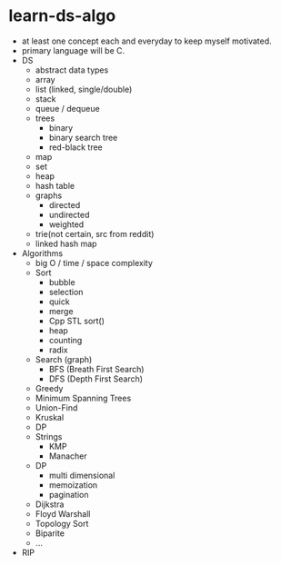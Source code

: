 # learn-ds-algo
- at least one concept each and everyday to keep myself motivated.
- primary language will be C.
- DS
	- abstract data types
	- array
	- list (linked, single/double)
	- stack
	- queue / dequeue
	- trees
		- binary
		- binary search tree
		- red-black tree
	- map
	- set
	- heap
	- hash table
	- graphs
		- directed
		- undirected
		- weighted
	- trie(not certain, src from reddit)
	- linked hash map
- Algorithms
	- big O / time / space complexity
	- Sort
		- bubble
		- selection
		- quick
		- merge
		- Cpp STL sort()
		- heap
		- counting
		- radix
	- Search (graph)
		- BFS (Breath First Search)
		- DFS (Depth First Search)
	- Greedy
	- Minimum Spanning Trees
	- Union-Find
	- Kruskal
	- DP
	- Strings
		- KMP
		- Manacher
	- DP
		- multi dimensional
		- memoization
		- pagination
	- Dijkstra
	- Floyd Warshall
	- Topology Sort
	- Biparite
	- ...
- RIP
